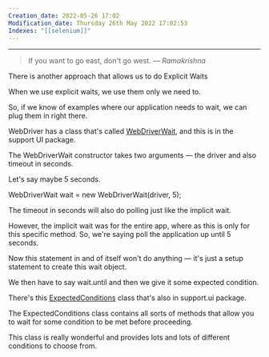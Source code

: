 ```yaml
---
Creation_date: 2022-05-26 17:02
Modification_date: Thursday 26th May 2022 17:02:53
Indexes: "[[selenium]]"
---
```


----


> If you want to go east, don't go west.
> — <cite>Ramakrishna</cite>

There is another approach that allows us to do Explicit Waits

When we use explicit waits, we use them only we need to.

So, if we know of examples where our application needs to wait, we can plug them in right there.

WebDriver has a class that's called [WebDriverWait](https://seleniumhq.github.io/selenium/docs/api/java/org/openqa/selenium/support/ui/WebDriverWait), and this is in the support UI package.

The WebDriverWait constructor takes two arguments — the driver and also timeout in seconds.

Let's say maybe 5 seconds.

WebDriverWait wait = new WebDriverWait(driver, 5);

The timeout in seconds will also do polling just like the implicit wait.

However, the implicit wait was for the entire app, where as this is only for this specific method. So, we're saying poll the application up until 5 seconds.

Now this statement in and of itself won't do anything — it's just a setup statement to create this wait object.

We then have to say wait.until and then we give it some expected condition.

There's this [ExpectedConditions](https://seleniumhq.github.io/selenium/docs/api/dotnet/html/T_OpenQA_Selenium_Support_UI_ExpectedConditions.htm) class that's also in support.ui package.

The ExpectedConditions class contains all sorts of methods that allow you to wait for some condition to be met before proceeding.

This class is really wonderful and provides lots and lots of different conditions to choose from.